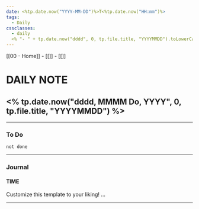 ```yaml
---
date: <%tp.date.now("YYYY-MM-DD")%>T<%tp.date.now("HH:mm")%>
tags:
  - Daily
cssclasses:
  - daily
  <% "- " + tp.date.now("dddd", 0, tp.file.title, "YYYYMMDD").toLowerCase() %>
---
```

[[00 - Home]] - [[]] - [[]]
# DAILY NOTE
## <% tp.date.now("dddd, MMMM Do, YYYY", 0, tp.file.title, "YYYYMMDD") %>
***
### To Do
```tasks
not done
```

***
### Journal
#### TIME
Customize this template to your liking!
...
***